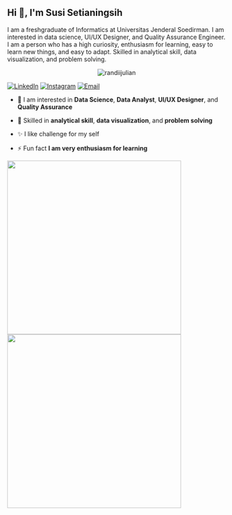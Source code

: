## Hi 👋, I'm Susi Setianingsih 

I am a freshgraduate of Informatics at Universitas Jenderal Soedirman. I am interested in data science, UI/UX Designer, and Quality Assurance Engineer. I am a person who has a high curiosity, enthusiasm for learning, easy to learn new things, and easy to adapt. Skilled in analytical skill, data visualization, and problem solving.

<p align="left">
  <p align="center"> <img src="https://komarev.com/ghpvc/?username=susisetianingsih&label=Profile%20views&color=0e75b6&style=flat" alt="randiijulian" /> </p>
  <a href="https://www.linkedin.com/in/susisetianingsih/"><img src="https://img.shields.io/badge/LinkedIn-Profile-blue?logo=linkedin" alt="LinkedIn"></a>
  <a href="https://www.instagram.com/susiisetiaaa"><img src="https://img.shields.io/badge/Instagram-Follow%20Me-orange?style=flat&logo=instagram" alt="Instagram"></a>
  <a href="mailto:susisetia542@gmail.com"><img src="https://img.shields.io/badge/Email-Me-brightgreen?style=flat&logo=gmail" alt="Email"></a>
</p>

- 🔭 I am interested in **Data Science**, **Data Analyst**, **UI/UX Designer**, and **Quality Assurance**

- 🌱 Skilled in **analytical skill**, **data visualization**, and **problem solving**

- ✨ I like challenge for my self

- ⚡ Fun fact **I am very enthusiasm for learning**

<p><img align="left" src="https://github-readme-stats.vercel.app/api/top-langs/?username=susisetianingsih&show_icons=true&layout=compact&theme=tokyonight&hide=html,css" width = "400" height = "400"/></p>
<p><img align="center" src="https://github-readme-stats.vercel.app/api?username=susisetianingsih&show_icons=true&theme=tokyonight" width = "400" height = "400"/></p>
